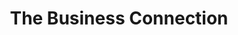 ---
title: "The Business Connection"
url: /nederland/the-business-connection/
shop: Schreibwaren
---